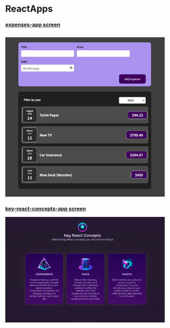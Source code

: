 # ReactApps
### [expenses-app screen](/expenses-app)

![expenses-app screen](/expenses-app/public/screenshots/ExpensesInterface2.png)
----------------------------------------------------------------------------------


### [key-react-concepts-app screen](/key-react-concepts-app)

![key-react-concepts-app screen](/key-react-concepts-app/src/images/KeyReactConceptsInterface.png)